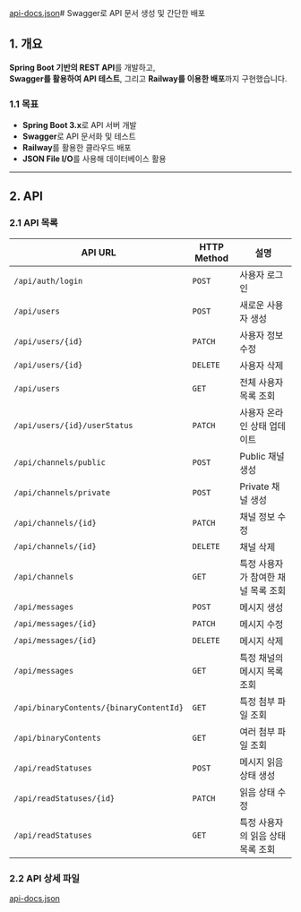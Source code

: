 [api-docs.json](https://github.com/user-attachments/files/18902245/api-docs.json)# Swagger로 API 문서 생성 및 간단한 배포

## 1. **개요**
**Spring Boot 기반의 REST API**를 개발하고,  
**Swagger를 활용하여 API 테스트**, 그리고 **Railway를 이용한 배포**까지 구현했습니다.

### **1.1 목표**
- **Spring Boot 3.x**로 API 서버 개발
- **Swagger**로 API 문서화 및 테스트
- **Railway**를 활용한 클라우드 배포
- **JSON File I/O**를 사용해 데이터베이스 활용
---

## 2. **API**
### 2.1 **API 목록**
| API URL | HTTP Method | 설명 |
|--------------|------------|---------------------|
| `/api/auth/login` | `POST` | 사용자 로그인 |
| `/api/users` | `POST` | 새로운 사용자 생성 |
| `/api/users/{id}` | `PATCH` | 사용자 정보 수정 |
| `/api/users/{id}` | `DELETE` | 사용자 삭제 |
| `/api/users` | `GET` | 전체 사용자 목록 조회 |
| `/api/users/{id}/userStatus` | `PATCH` | 사용자 온라인 상태 업데이트 |
| `/api/channels/public` | `POST` | Public 채널 생성 |
| `/api/channels/private` | `POST` | Private 채널 생성 |
| `/api/channels/{id}` | `PATCH` | 채널 정보 수정 |
| `/api/channels/{id}` | `DELETE` | 채널 삭제 |
| `/api/channels` | `GET` | 특정 사용자가 참여한 채널 목록 조회 |
| `/api/messages` | `POST` | 메시지 생성 |
| `/api/messages/{id}` | `PATCH` | 메시지 수정 |
| `/api/messages/{id}` | `DELETE` | 메시지 삭제 |
| `/api/messages` | `GET` | 특정 채널의 메시지 목록 조회 |
| `/api/binaryContents/{binaryContentId}` | `GET` | 특정 첨부 파일 조회 |
| `/api/binaryContents` | `GET` | 여러 첨부 파일 조회 |
| `/api/readStatuses` | `POST` | 메시지 읽음 상태 생성 |
| `/api/readStatuses/{id}` | `PATCH` | 읽음 상태 수정 |
| `/api/readStatuses` | `GET` | 특정 사용자의 읽음 상태 목록 조회 |

### 2.2 **API 상세 파일**

[api-docs.json](https://github.com/user-attachments/files/18902264/api-docs.json)


